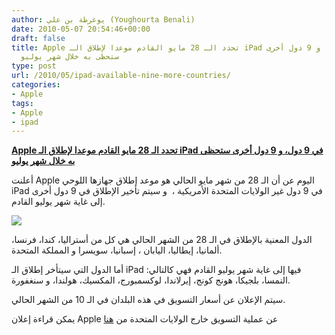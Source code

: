 ```yaml
---
author: يوغرطة بن علي (Youghourta Benali)
date: 2010-05-07 20:54:46+00:00
draft: false
title: Apple تحدد الـ 28 مايو القادم موعدا لإطلاق الـ iPad في 9 دول، و 9 دول أخرى
  ستحظى به خلال شهر يوليو
type: post
url: /2010/05/ipad-available-nine-more-countries/
categories:
- Apple
tags:
- Apple
- ipad
---
```


[**Apple تحدد الـ 28 مايو القادم موعدا لإطلاق الـ iPad في 9 دول، و 9 دول أخرى ستحظى به خلال شهر يوليو**](https://www.it-scoop.com/2010/05/ipad-available-nine-more-countries)


أعلنت Apple اليوم عن أن الـ 28 من شهر مايو الحالي هو موعد إطلاق جهازها اللوحي iPad في 9 دول غير الولايات المتحدة الأمريكية ،  و سيتم تأخير الإطلاق في 9 دول أخرى إلى غاية شهر يوليو القادم.

[![](https://www.it-scoop.com/wp-content/uploads/2010/03/apple-ipad.jpg)
](https://www.it-scoop.com/2010/05/ipad-available-nine-more-countries)

الدول المعنية بالإطلاق في الـ 28 من الشهر الحالي هي كل من أستراليا، كندا، فرنسا، ألمانيا، إيطاليا، اليابان ، إسبانيا، سويسرا و المملكة المتحدة.

أما الدول التي سيتأخر إطلاق الـ iPad فيها إلى غاية شهر يوليو القادم فهي كالتالي: النمسا، بلجيكا، هونج كونج، إيرلاندا، لوكسمبورج، المكسيك، هولندا، و سنغفورة.

سيتم الإعلان عن أسعار التسويق في هذه البلدان في الـ 10 من الشهر الحالي.

يمكن قراءة إعلان Apple عن عملية التسويق خارج الولايات المتحدة من [هنا](http://www.apple.com/pr/library/2010/05/07ipad.html)
